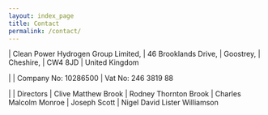 ```yaml
---
layout: index_page
title: Contact
permalink: /contact/
---
```


| Clean Power Hydrogen Group Limited,
| 46 Brooklands Drive,
| Goostrey,
| Cheshire,
| CW4 8JD
| United Kingdom

|
| Company No:	10286500
| Vat No:	246 3819 88

|
| Directors
|	Clive Matthew Brook
|	Rodney Thornton Brook
|	Charles Malcolm Monroe
|	Joseph Scott 
|	Nigel David Lister Williamson

